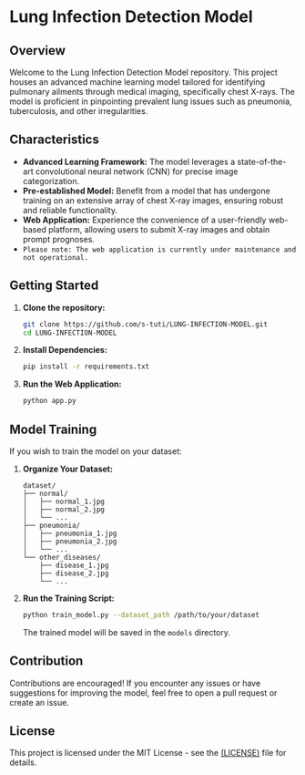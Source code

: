 # Lung Infection Detection Model

## Overview

Welcome to the Lung Infection Detection Model repository. This project houses an advanced machine learning model tailored for identifying pulmonary ailments through medical imaging, specifically chest X-rays. The model is proficient in pinpointing prevalent lung issues such as pneumonia, tuberculosis, and other irregularities.

## Characteristics

- **Advanced Learning Framework:** The model leverages a state-of-the-art convolutional neural network (CNN) for precise image categorization.
- **Pre-established Model:** Benefit from a model that has undergone training on an extensive array of chest X-ray images, ensuring robust and reliable functionality.
- **Web Application:** Experience the convenience of a user-friendly web-based platform, allowing users to submit X-ray images and obtain prompt prognoses.
- `Please note: The web application is currently under maintenance and not operational.`

## Getting Started

1. **Clone the repository:**

   ```bash
   git clone https://github.com/s-tuti/LUNG-INFECTION-MODEL.git
   cd LUNG-INFECTION-MODEL
   ```

2. **Install Dependencies:**

   ```bash
   pip install -r requirements.txt
   ```

3. **Run the Web Application:**

   ```bash
   python app.py
   ```

## Model Training

If you wish to train the model on your dataset:

1. **Organize Your Dataset:**

   ```
   dataset/
   ├── normal/
   │   ├── normal_1.jpg
   │   ├── normal_2.jpg
   │   └── ...
   ├── pneumonia/
   │   ├── pneumonia_1.jpg
   │   ├── pneumonia_2.jpg
   │   └── ...
   └── other_diseases/
       ├── disease_1.jpg
       ├── disease_2.jpg
       └── ...
   ```

2. **Run the Training Script:**

   ```bash
   python train_model.py --dataset_path /path/to/your/dataset
   ```

   The trained model will be saved in the `models` directory.

## Contribution

Contributions are encouraged! If you encounter any issues or have suggestions for improving the model, feel free to open a pull request or create an issue.

## License

This project is licensed under the MIT License - see the [(LICENSE)](https://github.com/s-tuti/LUNG-INFECTION-MODEL/blob/main/LICENSE.txt) file for details.

